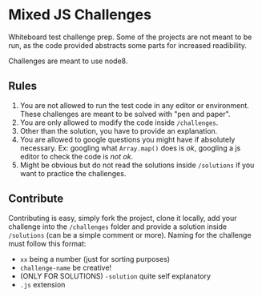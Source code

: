 # Mixed JS Challenges

Whiteboard test challenge prep.
Some of the projects are not meant to be run, as the code provided abstracts some parts for increased readibility.

Challenges are meant to use node8.

## Rules
1) You are not allowed to run the test code in any editor or environment. These challenges are meant to be solved with "pen and paper".
2) You are only allowed to modify the code inside `/challenges`.
4) Other than the solution, you have to provide an explanation.
5) You are allowed to google questions you might have if absolutely necessary. Ex: googling what `Array.map()` does is *ok*, googling a js editor to check the code is *not ok*.
6) Might be obvious but do not read the solutions inside `/solutions` if you want to practice the challenges.

## Contribute
Contributing is easy, simply fork the project, clone it locally, add your challenge into the `/challenges` folder and provide a solution inside `/solutions` (can be a simple comment or more). Naming for the challenge must follow this format:
* `xx` being a number (just for sorting purposes)
* `challenge-name` be creative!
* (ONLY FOR SOLUTIONS) `-solution` quite self explanatory
* `.js` extension
